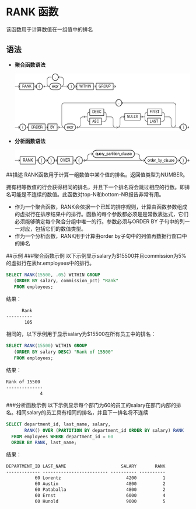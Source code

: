 # RANK 函数
该函数用于计算数值在一组值中的排名

## 语法
* **聚合函数语法**

    ![RANK聚合函数语法](../../../public/imgs/rank_aggregate.gif)

* **分析函数语法**

    ![RANK分析函数语法](../../../public/imgs/rank_analytic.gif)

##描述
RANK函数用于计算一组数值中某个值的排名。返回值类型为NUMBER。

拥有相等数值的行会获得相同的排名，并且下一个排名将会跳过相应的行数。即排名可能是不连续的数值。此函数对top-N和bottom-NB报告非常有用。

* 作为一个聚合函数，RANK会依据一个已知的排序规则，计算由函数参数组成的虚拟行在排序结果中的排行。函数的每个参数都必须是是常数表达式，它们必须能够确定每个聚合分组中唯一的行。参数必须与ORDER BY 子句中的列一一对应，包括它们的数值类型。
* 作为一个分析函数，RANK用于计算由order by子句中的列值再数据行窗口中的排名

##示例
###聚合函数示例
以下示例显示salary为$15500并且commission为5%的虚拟行在表hr.employees中的排行。
```sql
SELECT RANK(15500, .05) WITHIN GROUP
   (ORDER BY salary, commission_pct) "Rank"
   FROM employees;
```
结果：
```
      Rank
----------
       105
```
相同的，以下示例用于显示salary为$15500在所有员工中的排名：
```sql
SELECT RANK(15500) WITHIN GROUP 
   (ORDER BY salary DESC) "Rank of 15500" 
   FROM employees;
```
结果：
```
Rank of 15500
--------------
             4
```

###分析函数示例
以下示例显示每个部门为60的员工的salary在部门内部的排名。相同salary的员工具有相同的排名，并且下一排名将不连续
```sql
SELECT department_id, last_name, salary,
       RANK() OVER (PARTITION BY department_id ORDER BY salary) RANK
  FROM employees WHERE department_id = 60
  ORDER BY RANK, last_name;
```
结果：
```
DEPARTMENT_ID LAST_NAME                     SALARY       RANK
------------- ------------------------- ---------- ----------
           60 Lorentz                         4200          1
           60 Austin                          4800          2
           60 Pataballa                       4800          2
           60 Ernst                           6000          4
           60 Hunold                          9000          5
```